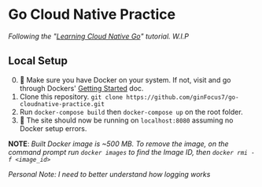 # Go Cloud Native Practice
_Following the "[Learning Cloud Native Go](https://learning-cloud-native-go.github.io/)" tutorial._
_W.I.P_

## Local Setup
0) 🐳 Make sure you have Docker on your system. If not, visit and go through Dockers' [Getting Started](https://docs.docker.com/get-started/) doc.
1) Clone this repository. `git clone https://github.com/ginFocus7/go-cloudnative-practice.git`
2) Run `docker-compose build` then `docker-compose up` on the root folder.
3) 🚀 The site should now be running on `localhost:8080` assuming no Docker setup errors.

**NOTE**: *Built Docker image is ~500 MB. To remove the image, on the command prompt run `docker images` to find the Image ID, then `docker rmi -f <image_id>`*

_Personal Note: I need to better understand how logging works_